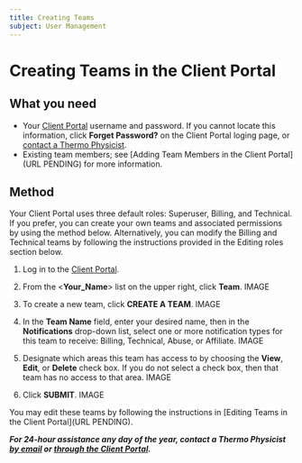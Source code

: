 ```yaml
---
title: Creating Teams
subject: User Management
---
```


# Creating Teams in the Client Portal

## What you need
* Your [Client Portal](https://www.thermo.io/login/) username and password. If you cannot locate this information, click **Forget Password?** on the Client Portal loging page, or [contact a Thermo Physicist](mailto:physicists@thermo.io).
* Existing team members; see [Adding Team Members in the Client Portal](URL PENDING) for more information.

## Method
Your Client Portal uses three default roles: Superuser, Billing, and Technical. If you prefer, you can create your own teams and associated permissions by using the method below. Alternatively, you can modify the Billing and Technical teams by following the instructions provided in the Editing roles section below. 

1. Log in to the [Client Portal](https://www.thermo.io/login/).
2. From the <**Your_Name**> list on the upper right, click **Team**.
   IMAGE

3. To create a new team, click **CREATE A TEAM**.
   IMAGE

4. In the **Team Name** field, enter your desired name, then in the **Notifications** drop-down list, select one or more notification types for this team to receive: Billing, Technical, Abuse, or Affiliate.
   IMAGE
   
5. Designate which areas this team has access to by choosing the **View**, **Edit**, or **Delete** check box. If you do not select a check box, then that team has no access to that area.
   IMAGE
   
6. Click **SUBMIT**.
   IMAGE
   
You may edit these teams by following the instructions in [Editing Teams in the Client Portal](URL PENDING).

**_For 24-hour assistance any day of the year, contact a Thermo Physicist [by email](mailto:physicists@thermo.io) or [through the Client Portal](https://www.thermo.io/login/)._**
